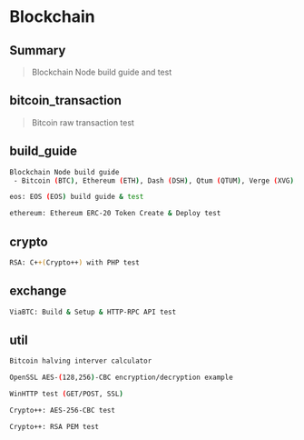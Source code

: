 Blockchain
===============


Summary
----------
> Blockchain Node build guide and test



bitcoin_transaction
----------
> Bitcoin raw transaction test


build_guide
----------
```sh
Blockchain Node build guide
 - Bitcoin (BTC), Ethereum (ETH), Dash (DSH), Qtum (QTUM), Verge (XVG), Ripple (XRP)

eos: EOS (EOS) build guide & test

ethereum: Ethereum ERC-20 Token Create & Deploy test
```


crypto
----------
```sh
RSA: C++(Crypto++) with PHP test
```


exchange
----------
```sh
ViaBTC: Build & Setup & HTTP-RPC API test
```


util
----------
```sh
Bitcoin halving interver calculator

OpenSSL AES-(128,256)-CBC encryption/decryption example

WinHTTP test (GET/POST, SSL)

Crypto++: AES-256-CBC test

Crypto++: RSA PEM test
```



